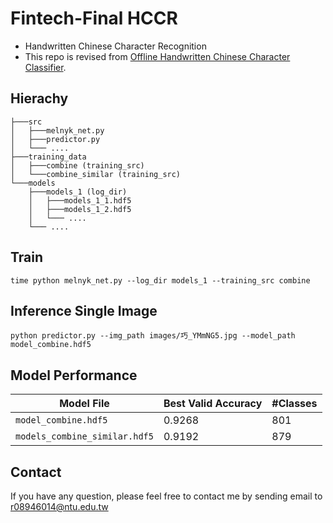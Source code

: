 # Fintech-Final HCCR

- Handwritten Chinese Character Recognition
- This repo is revised from [Offline Handwritten Chinese Character Classifier](https://github.com/pavlo-melnyk/offline-HCCR).

## Hierachy
```
├───src
│   ├───melnyk_net.py
│   ├───predictor.py
│   └─── ....
├───training_data
│   ├───combine (training_src)
│   └───combine_similar (training_src)
└───models
    ├───models_1 (log_dir)
    │   ├───models_1_1.hdf5
    │   ├───models_1_2.hdf5
    │   └─── ....
    └─── ....
```

## Train
```
time python melnyk_net.py --log_dir models_1 --training_src combine
```

## Inference Single Image
```
python predictor.py --img_path images/巧_YMmNG5.jpg --model_path model_combine.hdf5
```

## Model Performance
| Model File                    | Best Valid Accuracy |    #Classes          |
| ----------------------------- | ------------------- | -------------------- |
| `model_combine.hdf5`          | 0.9268              | 801                  |
| `models_combine_similar.hdf5` | 0.9192              | 879                  |

## Contact
If you have any question, please feel free to contact me by sending email to [r08946014@ntu.edu.tw](mailto:r08946014@ntu.edu.tw)